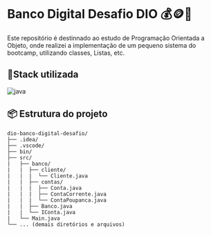 # Banco Digital Desafio DIO 💰🪙🚀
Este repositório é destinnado ao estudo de Programação Orientada a Objeto, onde realizei a implementação de um pequeno sistema do bootcamp, utilizando classes, Listas, etc.

## 📍Stack utilizada

<div>
  <img align="inline_block" alt="java" src="https://img.shields.io/badge/Java-ED8B00?style=for-the-badge&logo=openjdk&logoColor=white"/>
</div>

## 📦 Estrutura do projeto
````
dio-banco-digital-desafio/
├── .idea/
├── .vscode/
├── bin/                              
├── src/                               
|   ├── banco/
|   |  ├── cliente/
|   |  |  └── Cliente.java
|   |  ├── contas/
|   |  |  ├── Conta.java
|   |  |  ├── ContaCorrente.java
|   |  |  └── ContaPoupanca.java
|   |  ├── Banco.java
|   |  └── IConta.java
|   └── Main.java
└── ... (demais diretórios e arquivos)
````
